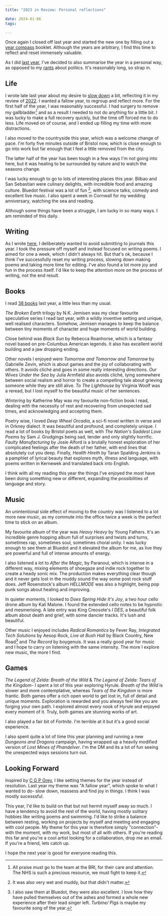 ```yaml
---
title: "2023 in Review: Personal reflections"

date: 2024-01-06
tags: 

---
```


Once again I closed off last year and started the new one by filling out a [year compass](https://yearcompass.com/) booklet. Although the years are arbitrary, I find this time to reflect and reset immensely valuable. 

As I did [last year](https://www.davidralphlewis.co.uk/2022-in-review-personal-reflections/), I've decided to also summarise the year in a personal way, as opposed to my [rants](https://www.davidralphlewis.co.uk//2023-in-review) about politics. It's reasonably long, so strap in.

## Life

I wrote late last year about my desire to [slow down](https://www.davidralphlewis.co.uk/slowing-down/) a bit, reflecting it in my review of [2022](https://www.davidralphlewis.co.uk/2022-in-review-personal-reflections/). I wanted a fallow year, to regroup and reflect more. For the first half of the year, I was reasonably successful. I had surgery to remove my gallbladder[^1] and as a result I needed to not do anything for a little bit. I was lucky to make a full recovery quickly, but the time off forced me to do less. Life moved on of course, and I ended up filling my time with more distractions. 

I also moved to the countryside this year, which was a welcome change of pace. I'm forty five minutes outside of Bristol now, which is close enough to go into work but far enough that I feel a little removed from the city. 

The latter half of the year has been tough in a few ways I'm not going into here, but it was healing to be surrounded by nature and to watch the seasons change. 

I was lucky enough to go to lots of interesting places this year. Bilbao and San Sebastian were culinary delights, with incredible food and amazing culture. Bluedot festival was a lot of fun [^2], with science talks, comedy and excellent live music. I also spent a week in Cornwall for my wedding anniversary, watching the sea and reading. 

Although some things have been a struggle, I am lucky in so many ways. I am reminded of this daily.

## Writing

As I wrote [here](https://www.davidralphlewis.co.uk/on-submissions/), I deliberately wanted to avoid submitting to journals this year. I took the pressure off myself and instead focused on writing poems. I aimed for one a week, which I didn't always hit. But that's ok, because I think I've successfully reset my writing process, slowing down making poems and taking more time for editing. I've also found a lot more joy and fun in the process itself. I'd like to keep the attention more on the process of writing, not the end result. 

## Books

I read [38 books](https://notes.davidralphlewis.co.uk/books23) last year, a little less than my usual.

*The Broken Earth* trilogy by N.K. Jemisen was my clear favourite speculative series I read last year, with a wildly inventive setting and unique, well realised characters. Somehow, Jemisen manages to keep the balance between tiny moments of character and huge moments of world building. 

Close behind was *Black Sun* by Rebecca Roanhorse, which is a fantasy novel based on pre-Columbus American legends. It also has excellent world building and a jaw dropping ending. 

Other novels I enjoyed were *Tomorrow and Tomorrow and Tomorrow* by Gabrielle Zevin, which is about games and the joy of collaborating with others. It avoids cliché and goes in some really interesting directions. *Our Wives Under the Sea* by Julia Armfield also avoids cliché, lying somewhere between social realism and horror to create a compelling tale about grieving someone while they are still alive. *To The Lighthouse* by Virginia Woolf was a reread, but I lost myself to the beautiful music of her sentences. 

*Wintering* by Katherine May was my favourite non-fiction book I read, dealing with the necessity of rest and recovering from unexpected sad times, and acknowledging and accepting them. 

Poetry wise, I loved *Deep Wheel Orcadia*, a sci-fi novel written in verse and in Orkney dialect. It was beautiful and profound, and completely unique. I read a lot of books by Bristol poets as well, with *The Nation's Saddest Love Poems* by Sam J. Grudgings being sad, tender and only slightly horrific. *Faulty Manufacturing* by Josie Alford is a brutally honest exploration of her complicated feelings after the death of her father, with end lines that absolutely cut you deep. Finally, *Health Hireth* by Taran Spalding Jenkins is a pamphlet of lyrical beauty that explores myth, illness and language, with poems written in Kernewek and translated back into English. 

I think with all my reading this year the things I've enjoyed the most have been doing something new or different, expanding the possibilities of language and story. 

## Music

An unintentional side effect of moving to the country was I listened to a lot more new music, as my commute into the office twice a week is the perfect time to stick on an album.

My favourite album of the year was *Heavy Heavy* by Young Fathers. It's an incredible genre hopping album full of surprises and twists and turns, sometimes rap, sometimes soul, sometimes choral unity. I was lucky enough to see them at Bluedot and it elevated the album for me, as live they are powerful and full of intense amounts of energy.

I also listened a lot to *After the Magic*, by Paranoul, which is intense in a different way, mixing elements of shoegaze and indie rock together to create a heady sonic mix. The production makes everything clear though and it never gets lost in the muddy sound the way some post rock stuff does. Jeff Rosenstock's album *HELLMODE* was also a highlight, being pop punk songs about healing and improving. 

In quieter moments, I looked to *Does Spring Hide It's Joy*,  a two hour cello drone album by Kali Malone. I found the extended cello notes to be hypnotic and mesmerising. A late entry was King Creosote's *I DES*, a beautiful folk album about death and grief, with some dancier tracks. It's lush and beautiful.

Other music I enjoyed includes *Radical Romantics* by Fever Ray, *Integrated Tech Solutions* by Aesop Rock, *Live at Bush Hall* by Black Country, New Road[^3] and *The Record* by boygenuis. It was a really good year for music and I hope to carry on listening with the same intensity. The more I explore new music, the more I find. 

## Games 

 *The Legend of Zelda: Breath of the Wild*  & *The Legend of Zelda: Tears of the Kingdom*-  I spent a lot of this year exploring Hyrule. *Breath of the Wild* is slower and more contemplative, whereas *Tears of the Kingdom* is more frantic. Both games offer a rich open world to get lost in, full of detail and unique moments. Exploration is rewarded and you always feel like you are forging your own path. I explored almost every nook of Hyrule and enjoyed every moment of it. Truly, both games are stunning works of art. 

 I also played a fair bit of *Fortnite*. I'm terrible at it but it's a good social experience. 

 I also spent quite a lot of time this year planning and running a new *Dungeons and Dragons* campaign, having wrapped up a heavily modified version of *Lost Mines of Phandelver*. I'm the DM and its a lot of fun seeing the unexpected ways sessions turn out. 

## Looking Forward

Inspired by [C G P Grey](https://www.youtube.com/watch?v=NVGuFdX5guE), I like setting themes for the year instead of resolution. Last year my theme was "A fallow year", which spoke to what I wanted to do- slow down, reassess and find joy in things. I think I was mostly sucesssful. 

This year, I'd like to build on that but not hermit myself away so much. I have a tendency to avoid the rest of the world, having mostly solitary hobbies like writing poems and swimming. I'd like to strike a balance between resting, working on projects by myself and meeting and engaging with cool people. My theme for this year is therefore simply "connection"- with the moment, with my work, but most of all with others. If you're reading this far and you're a cool artist looking for a collaboration, drop me an email. If you're a friend, lets catch up.

I hope the next year is good for everyone reading this. 

[^1]: All praise must go to the team at the BRI, for their care and attention. The NHS is such a precious resource, we must fight to keep it. 
[^2]: It was also very wet and muddy, but that didn't matter. 
[^3]: I also saw them at Bluedot, they were also excellent. I love how they have pulled themselves out of the ashes and formed a whole new experience after their lead singer left. *Turbine/ Pigs* is maybe my favourite song of the year.